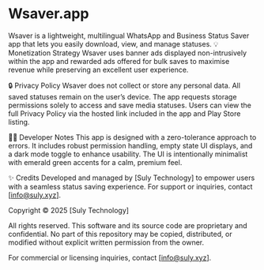 # Wsaver.app
Wsaver is a lightweight, multilingual WhatsApp and Business Status Saver app that lets you easily download, view, and manage statuses.
💡 Monetization Strategy
Wsaver uses banner ads displayed non-intrusively within the app and rewarded ads offered for bulk saves to maximise revenue while preserving an excellent user experience.

🔒 Privacy Policy
Wsaver does not collect or store any personal data. All saved statuses remain on the user’s device. The app requests storage permissions solely to access and save media statuses. Users can view the full Privacy Policy via the hosted link included in the app and Play Store listing.

👨‍💻 Developer Notes
This app is designed with a zero-tolerance approach to errors. It includes robust permission handling, empty state UI displays, and a dark mode toggle to enhance usability. The UI is intentionally minimalist with emerald green accents for a calm, premium feel.

✨ Credits
Developed and managed by [Suly Technology] to empower users with a seamless status saving experience. For support or inquiries, contact [info@suly.xyz].

Copyright © 2025 [Suly Technology]

All rights reserved. This software and its source code are proprietary and confidential. No part of this repository may be copied, distributed, or modified without explicit written permission from the owner.

For commercial or licensing inquiries, contact [info@suly.xyz].


